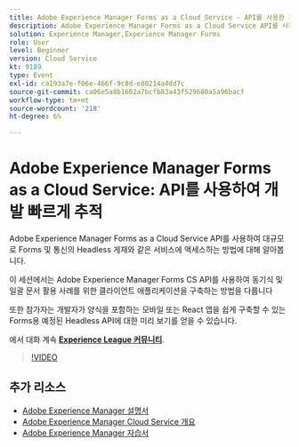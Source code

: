 ```yaml
---
title: Adobe Experience Manager Forms as a Cloud Service - API를 사용한 개발 빠른 추적
description: Adobe Experience Manager Forms as a Cloud Service API를 사용하여 대규모로 Forms 및 통신의 Headless 게재와 같은 서비스에 액세스하는 방법에 대해 알아봅니다. 이 세션에서는 Adobe Experience Manager Forms CS API를 사용하여 동기식 및 일괄 문서 활용 사례를 위한 클라이언트 애플리케이션을 구축하는 방법에 대해 설명합니다. 또한 참가자는 개발자가 양식을 포함하는 모바일 또는 React 앱을 쉽게 구축할 수 있는 Forms용 예정된 Headless API에 대한 미리 보기를 얻을 수 있습니다.
solution: Experience Manager,Experience Manager Forms
role: User
level: Beginner
version: Cloud Service
kt: 9189
type: Event
exl-id: ca193a7e-f06e-466f-9c8d-e80214a4dd7c
source-git-commit: ca06e5a8b1602a7bcfb83a43f529680a5a96bacf
workflow-type: tm+mt
source-wordcount: '218'
ht-degree: 6%

---
```


# Adobe Experience Manager Forms as a Cloud Service: API를 사용하여 개발 빠르게 추적

Adobe Experience Manager Forms as a Cloud Service API를 사용하여 대규모로 Forms 및 통신의 Headless 게재와 같은 서비스에 액세스하는 방법에 대해 알아봅니다. 

이 세션에서는 Adobe Experience Manager Forms CS API를 사용하여 동기식 및 일괄 문서 활용 사례를 위한 클라이언트 애플리케이션을 구축하는 방법을 다룹니다

또한 참가자는 개발자가 양식을 포함하는 모바일 또는 React 앱을 쉽게 구축할 수 있는 Forms용 예정된 Headless API에 대한 미리 보기를 얻을 수 있습니다.

에서 대화 계속 **[Experience League 커뮤니티](https://adobe.ly/3zKLQrw)**.

>[!VIDEO](https://video.tv.adobe.com/v/337724/?quality=12&learn=on&hidetitle=true)

## 추가 리소스

- [Adobe Experience Manager 설명서](https://experienceleague.adobe.com/docs/experience-manager-cloud-service.html)
- [Adobe Experience Manager Cloud Service 개요](https://experienceleague.adobe.com/docs/experience-manager-cloud-service/overview/home.html)
- [Adobe Experience Manager 자습서](https://experienceleague.adobe.com/docs/experience-manager-tutorials.html)

